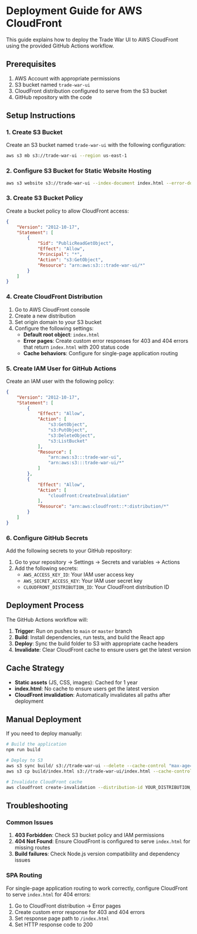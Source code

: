 # Deployment Guide for AWS CloudFront

This guide explains how to deploy the Trade War UI to AWS CloudFront using the provided GitHub Actions workflow.

## Prerequisites

1. AWS Account with appropriate permissions
2. S3 bucket named `trade-war-ui`
3. CloudFront distribution configured to serve from the S3 bucket
4. GitHub repository with the code

## Setup Instructions

### 1. Create S3 Bucket

Create an S3 bucket named `trade-war-ui` with the following configuration:

```bash
aws s3 mb s3://trade-war-ui --region us-east-1
```

### 2. Configure S3 Bucket for Static Website Hosting

```bash
aws s3 website s3://trade-war-ui --index-document index.html --error-document index.html
```

### 3. Create S3 Bucket Policy

Create a bucket policy to allow CloudFront access:

```json
{
    "Version": "2012-10-17",
    "Statement": [
        {
            "Sid": "PublicReadGetObject",
            "Effect": "Allow",
            "Principal": "*",
            "Action": "s3:GetObject",
            "Resource": "arn:aws:s3:::trade-war-ui/*"
        }
    ]
}
```

### 4. Create CloudFront Distribution

1. Go to AWS CloudFront console
2. Create a new distribution
3. Set origin domain to your S3 bucket
4. Configure the following settings:
   - **Default root object**: `index.html`
   - **Error pages**: Create custom error responses for 403 and 404 errors that return `index.html` with 200 status code
   - **Cache behaviors**: Configure for single-page application routing

### 5. Create IAM User for GitHub Actions

Create an IAM user with the following policy:

```json
{
    "Version": "2012-10-17",
    "Statement": [
        {
            "Effect": "Allow",
            "Action": [
                "s3:GetObject",
                "s3:PutObject",
                "s3:DeleteObject",
                "s3:ListBucket"
            ],
            "Resource": [
                "arn:aws:s3:::trade-war-ui",
                "arn:aws:s3:::trade-war-ui/*"
            ]
        },
        {
            "Effect": "Allow",
            "Action": [
                "cloudfront:CreateInvalidation"
            ],
            "Resource": "arn:aws:cloudfront::*:distribution/*"
        }
    ]
}
```

### 6. Configure GitHub Secrets

Add the following secrets to your GitHub repository:

1. Go to your repository → Settings → Secrets and variables → Actions
2. Add the following secrets:
   - `AWS_ACCESS_KEY_ID`: Your IAM user access key
   - `AWS_SECRET_ACCESS_KEY`: Your IAM user secret key
   - `CLOUDFRONT_DISTRIBUTION_ID`: Your CloudFront distribution ID

## Deployment Process

The GitHub Actions workflow will:

1. **Trigger**: Run on pushes to `main` or `master` branch
2. **Build**: Install dependencies, run tests, and build the React app
3. **Deploy**: Sync the build folder to S3 with appropriate cache headers
4. **Invalidate**: Clear CloudFront cache to ensure users get the latest version

## Cache Strategy

- **Static assets** (JS, CSS, images): Cached for 1 year
- **index.html**: No cache to ensure users get the latest version
- **CloudFront invalidation**: Automatically invalidates all paths after deployment

## Manual Deployment

If you need to deploy manually:

```bash
# Build the application
npm run build

# Deploy to S3
aws s3 sync build/ s3://trade-war-ui --delete --cache-control "max-age=31536000,public"
aws s3 cp build/index.html s3://trade-war-ui/index.html --cache-control "no-cache,no-store,must-revalidate"

# Invalidate CloudFront cache
aws cloudfront create-invalidation --distribution-id YOUR_DISTRIBUTION_ID --paths "/*"
```

## Troubleshooting

### Common Issues

1. **403 Forbidden**: Check S3 bucket policy and IAM permissions
2. **404 Not Found**: Ensure CloudFront is configured to serve `index.html` for missing routes
3. **Build failures**: Check Node.js version compatibility and dependency issues

### SPA Routing

For single-page application routing to work correctly, configure CloudFront to serve `index.html` for 404 errors:

1. Go to CloudFront distribution → Error pages
2. Create custom error response for 403 and 404 errors
3. Set response page path to `/index.html`
4. Set HTTP response code to 200 
